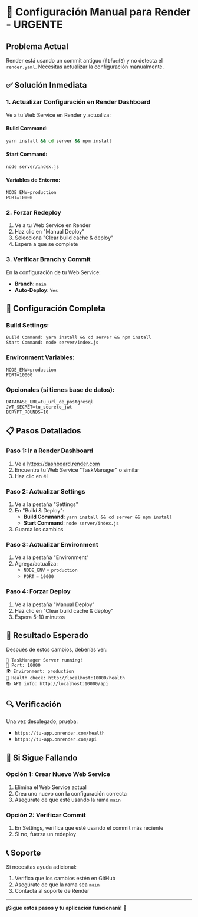 # 🚨 Configuración Manual para Render - URGENTE

## Problema Actual
Render está usando un commit antiguo (`f1facf8`) y no detecta el `render.yaml`. Necesitas actualizar la configuración manualmente.

## ✅ Solución Inmediata

### 1. Actualizar Configuración en Render Dashboard

Ve a tu Web Service en Render y actualiza:

#### **Build Command:**
```bash
yarn install && cd server && npm install
```

#### **Start Command:**
```bash
node server/index.js
```

#### **Variables de Entorno:**
```
NODE_ENV=production
PORT=10000
```

### 2. Forzar Redeploy

1. Ve a tu Web Service en Render
2. Haz clic en "Manual Deploy" 
3. Selecciona "Clear build cache & deploy"
4. Espera a que se complete

### 3. Verificar Branch y Commit

En la configuración de tu Web Service:
- **Branch**: `main`
- **Auto-Deploy**: `Yes`

## 🔧 Configuración Completa

### Build Settings:
```
Build Command: yarn install && cd server && npm install
Start Command: node server/index.js
```

### Environment Variables:
```
NODE_ENV=production
PORT=10000
```

### Opcionales (si tienes base de datos):
```
DATABASE_URL=tu_url_de_postgresql
JWT_SECRET=tu_secreto_jwt
BCRYPT_ROUNDS=10
```

## 📋 Pasos Detallados

### Paso 1: Ir a Render Dashboard
1. Ve a https://dashboard.render.com
2. Encuentra tu Web Service "TaskManager" o similar
3. Haz clic en él

### Paso 2: Actualizar Settings
1. Ve a la pestaña "Settings"
2. En "Build & Deploy":
   - **Build Command**: `yarn install && cd server && npm install`
   - **Start Command**: `node server/index.js`
3. Guarda los cambios

### Paso 3: Actualizar Environment
1. Ve a la pestaña "Environment"
2. Agrega/actualiza:
   - `NODE_ENV` = `production`
   - `PORT` = `10000`

### Paso 4: Forzar Deploy
1. Ve a la pestaña "Manual Deploy"
2. Haz clic en "Clear build cache & deploy"
3. Espera 5-10 minutos

## 🎯 Resultado Esperado

Después de estos cambios, deberías ver:

```
🚀 TaskManager Server running!
📍 Port: 10000
🌍 Environment: production
🔗 Health check: http://localhost:10000/health
📚 API info: http://localhost:10000/api
```

## 🔍 Verificación

Una vez desplegado, prueba:
- `https://tu-app.onrender.com/health`
- `https://tu-app.onrender.com/api`

## 🐛 Si Sigue Fallando

### Opción 1: Crear Nuevo Web Service
1. Elimina el Web Service actual
2. Crea uno nuevo con la configuración correcta
3. Asegúrate de que esté usando la rama `main`

### Opción 2: Verificar Commit
1. En Settings, verifica que esté usando el commit más reciente
2. Si no, fuerza un redeploy

## 📞 Soporte

Si necesitas ayuda adicional:
1. Verifica que los cambios estén en GitHub
2. Asegúrate de que la rama sea `main`
3. Contacta al soporte de Render

---

**¡Sigue estos pasos y tu aplicación funcionará!** 🎉